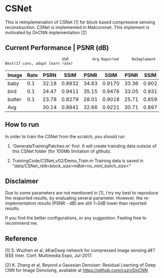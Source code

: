 # CSNet
This is reimplemenation of CSNet [1] for block based compressive sensing reconstruction. CSNet is implemented in Matconvnet. 
This implement is motivated by DnCNN implementation [2]


## Current Performance | PSNR (dB)
                              GSR		    Org Reported 	  ReImplement     Best(17 conv, adapt learn rate) 
| Image 	|Rate	|PSRN	|SSIM	|PSNR	|SSIM	|PSNR    |SSIM    |PSNR	|SSIM |
| ---     | ---     |---      |---      | ---     |---      | ---    |---     | ---  |---|
| baby	|0.1		|32.18	|0.8832	|34.83	|0.9170	|33.36   |0.902   |33.75	|0.907|
| bird 	|0.1		|34.47	|0.9411	|35.15	|0.9476	|33.05   |0.931   |34.47	|0.949|
| butter	|0.1		|23.78	|0.8279	|28.01	|0.9018	|25.71   |0.859   |27.53	|0.914|
| Avg	|		|30.14    |0.8841	|32.66	|0.9221	|30.71   |0.897   |31.91	|0.923|


## How to run
In order to train the CSNet from the scratch, you should run 
1. 'GenerateTrainingPatches.m' first. It will create trainding data outsize of this CSNet folder (for 100Mb limitation of github). 

2. TrainingCode/CSNet_v02/Demo_Train.m Training data is saved in "data/CSNet<noLayer>_r<subrate>_blk<block_size>_mBat<no_mini_batch_size>_<isLearnSamplingMatrix>_<isLearnBiasSampling>"
  

## Disclaimer 
Due to some parameters are not mentioned in [1], I try my best to reproduce the resported results, by evaluating several parameter. However, the re-implementation results (PSNR - dB) are still 1~2dB lower than reported results. 

If you find the better configurations, or any suggestion. Feeling free to recommend me. 


## Reference
[1] S. Wuzhen et al, â€œDeep network for compressed image sensing.â€? IEEE Inter. Conf. Multimedia Expo, Jul-2017.

[2] K. Zhang et al, Beyond a Gaussian Denoiser: Residual Learning of Deep CNN for Image Denoising, available at https://github.com/cszn/DnCNN

